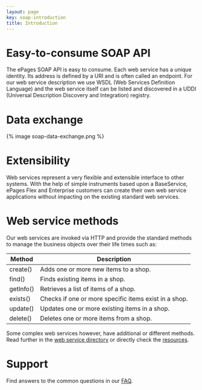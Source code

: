 ```yaml
---
layout: page
key: soap-introduction
title: Introduction
---
```


# Easy-to-consume SOAP API

The ePages SOAP API is easy to consume.
Each web service has a unique identity.
Its address is defined by a URI and is often called an endpoint.
For our web service description we use WSDL (Web Services Definition Language) and the web service itself can be listed and discovered in a UDDI (Universal Description Discovery and Integration) registry.

# Data exchange

{% image soap-data-exchange.png %}

# Extensibility

Web services represent a very flexible and extensible interface to other systems.
With the help of simple instruments based upon a BaseService, ePages Flex and Enterprise customers can create their own web service applications without impacting on the existing standard web services.

# Web service methods

Our web services are invoked via HTTP and provide the standard methods to manage the business objects over their life times such as:

| Method        | Description   |
|---------------|---------------|
| create()      | Adds one or more new items to a shop.        |
| find()        | Finds existing items in a shop.              |
| getInfo()     | Retrieves a list of items of a shop.         |
| exists()      | Checks if one or more specific items exist in a shop. |
| update()      | Updates one or more existing items in a shop.|
| delete()      | Deletes one or more items from a shop.       |

Some complex web services however, have additional or different methods.
Read further in the [web service directory](page:soap-directory) or directly check the [resources](page:soap-api).

# Support

Find answers to the common questions in our [FAQ](page:soap-faq).
